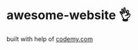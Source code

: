 # awesome-website :ok_hand:                                                                                                                                                                                                                                                                                                                                  
built with help of <a href="http://johnelder.com/">codemy.com</a>
